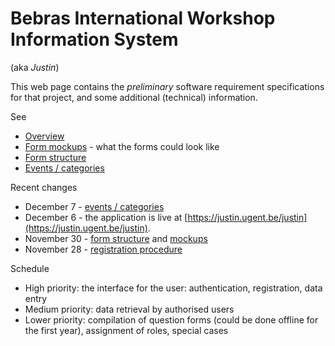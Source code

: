 # Bebras International Workshop Information System

(aka *Justin*)

This web page contains the *preliminary* software requirement specifications for that project, 
and some additional (technical) information. 

See
* [Overview](overview.md)
* [Form mockups](mockups/formpage1.html) - what the forms could look like
* [Form structure](forms.md)
* [Events / categories](events.md)

Recent changes
* December 7 - [events / categories](events.md)
* December 6 - the application is live at [https://justin.ugent.be/justin](https://justin.ugent.be/justin).
* November 30 - [form structure](forms.md) and [mockups](mockups/formpage1.html)
* November 28 - [registration procedure](overview.md#registration)

Schedule
* High priority: the interface for the user: authentication, registration, data entry
* Medium priority: data retrieval by authorised users
* Lower priority: compilation of question forms (could be done offline for the first year), assignment of roles, special cases


